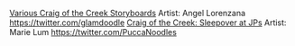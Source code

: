 
[Various Craig of the Creek Storyboards](https://www.angellorenzana.com/)
Artist: Angel Lorenzana https://twitter.com/glamdoodle
[Craig of the Creek: Sleepover at JPs](http://www.marielumart.com/professional-work#/craig-of-the-creek/)
Artist: Marie Lum https://twitter.com/PuccaNoodles
